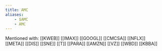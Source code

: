 ```yaml
---
title: AMC
aliases:
    - $AMC
    - AMC
---
```


Mentioned with:
[[KWEB]]
[[IMAX]]
[[GOOGL]]
[[CMCSA]]
[[NFLX]]
[[META]]
[[DIS]]
[[SNE]]
[[T]]
[[PARA]]
[[AMZN]]
[[VZ]]
[[WBD]]
[[KBBA]]

